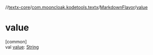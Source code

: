 //[textx-core](../../../index.md)/[com.mooncloak.kodetools.textx](../index.md)/[MarkdownFlavor](index.md)/[value](value.md)

# value

[common]\
val [value](value.md): [String](https://kotlinlang.org/api/latest/jvm/stdlib/kotlin/-string/index.html)
